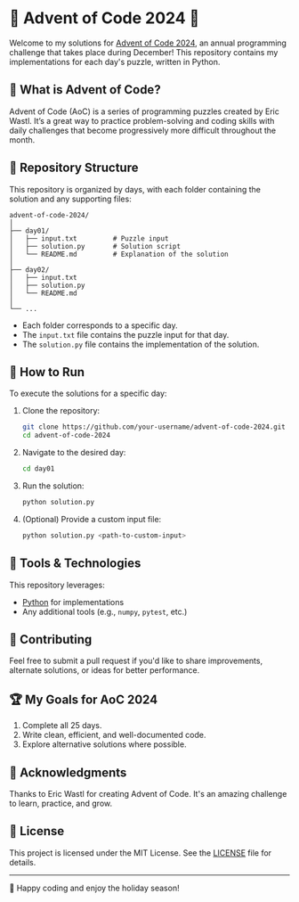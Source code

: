 # 🎄 Advent of Code 2024 🎄

Welcome to my solutions for [Advent of Code 2024](https://adventofcode.com/2024), an annual programming challenge that takes place during December! This repository contains my implementations for each day's puzzle, written in Python.

## 🌟 What is Advent of Code?
Advent of Code (AoC) is a series of programming puzzles created by Eric Wastl. It’s a great way to practice problem-solving and coding skills with daily challenges that become progressively more difficult throughout the month.

## 📂 Repository Structure
This repository is organized by days, with each folder containing the solution and any supporting files:

```
advent-of-code-2024/
│
├── day01/
│   ├── input.txt         # Puzzle input
│   ├── solution.py       # Solution script
│   └── README.md         # Explanation of the solution
│
├── day02/
│   ├── input.txt
│   ├── solution.py
│   └── README.md
│
└── ...
```

- Each folder corresponds to a specific day.
- The `input.txt` file contains the puzzle input for that day.
- The `solution.py` file contains the implementation of the solution.

## 🚀 How to Run
To execute the solutions for a specific day:

1. Clone the repository:
   ```bash
   git clone https://github.com/your-username/advent-of-code-2024.git
   cd advent-of-code-2024
   ```

2. Navigate to the desired day:
   ```bash
   cd day01
   ```

3. Run the solution:
   ```bash
   python solution.py
   ```

4. (Optional) Provide a custom input file:
   ```bash
   python solution.py <path-to-custom-input>
   ```

## 🔧 Tools & Technologies
This repository leverages:
- [Python](https://www.python.org/) for implementations
- Any additional tools (e.g., `numpy`, `pytest`, etc.)

## 📝 Contributing
Feel free to submit a pull request if you'd like to share improvements, alternate solutions, or ideas for better performance.

## 🏆 My Goals for AoC 2024
1. Complete all 25 days.
2. Write clean, efficient, and well-documented code.
3. Explore alternative solutions where possible.

## 🤝 Acknowledgments
Thanks to Eric Wastl for creating Advent of Code. It's an amazing challenge to learn, practice, and grow.

## 📄 License
This project is licensed under the MIT License. See the [LICENSE](LICENSE) file for details.

---

🎅 Happy coding and enjoy the holiday season!
